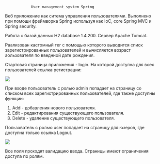                 User management system Spring
Веб приложение как ситема управления пользователями.
Выполнено при помощи фреймворка Spring используя как IoC, core Spring MVC и Spring security.

Работа с базой данных H2 database 1.4.200.
Сервер Apache Tomcat.

Раализован кастомный тег с помощью которого выводится списк зарегистрированных пользователей 
и вычисляется возраст аользователя по введнной дате рождения.

Стартовая страница приложения - login. 
На которой доступна для всех пользователей ссылка регистрации:

![](https://github.com/Ruslan5/javaR2EE/blob/master/04_ums_spring/src/main/resources/img/springdemoreg.gif)

При входе пользователь с ролью admin попадает на страницу со списком всех зарегистрированных пользователей,
где также доступны функции:
1) Add - добавления нового пользователя.
2) Edit - редактирования существующего пользователя.
3) Delete - удаление существующего пользователя.

Пользователь с ролью user попадает на страницу для юзеров, где доступна только ссылка Logout.

![](https://github.com/Ruslan5/javaR2EE/blob/master/04_ums_spring/src/main/resources/img/springFunctional.gif)

Все поля проходят валидацию ввода.
Страницы имеют ограничения доступа по ролям.